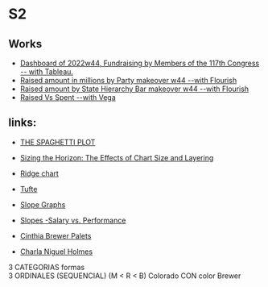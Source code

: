 # S2

## Works
+ [Dashboard of 2022w44, Fundraising by Members of the 117th Congress -- with Tableau.](https://manueldvr.github.io/infovis/s2/Dashboard2022w44.html)
+ [Raised amount in millions by Party makeover w44 --with Flourish](https://manueldvr.github.io/infovis/s2/flourish_Beeswarm_w44.html)
+ [Raised amount by State Hierarchy Bar makeover w44 --with Flourish](https://manueldvr.github.io/infovis/s2/flourish_HierarchicalBars.html)
+ [Raised Vs Spent --with Vega](https://manueldvr.github.io/infovis/s2/SpentVSRised.html)

## links:
+ [THE SPAGHETTI PLOT](https://www.data-to-viz.com/caveat/spaghetti.html)
+ [Sizing the Horizon: The Effects of Chart Size and Layering](https://idl.cs.washington.edu/files/2009-TimeSeries-CHI.pdf)
+ [Ridge chart](https://observablehq.com/@d3/ridgeline-plot)
+ [Tufte](https://www.edwardtufte.com/tufte/)
+ [Slope Graphs](https://www.edwardtufte.com/bboard/q-and-a-fetch-msg?msg_id=0000Jr)
+ [Slopes -Salary vs. Performance](https://fathom.info/salaryper/)
+ [Cinthia Brewer Palets](https://colorbrewer2.org/)

+ [Charla Niguel Holmes](https://www.youtube.com/watch?v=WB7DCEayj3w)

3 CATEGORIAS                                formas <BR>
3 ORDINALES (SEQUENCIAL)  (M < R < B)       Colorado CON color Brewer  <br>
